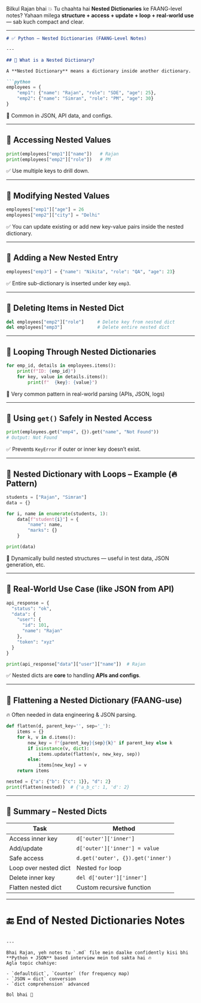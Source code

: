 Bilkul Rajan bhai 💥
Tu chaahta hai **Nested Dictionaries** ke FAANG-level notes? Yahaan milega **structure + access + update + loop + real-world use** — sab kuch compact and clear.

---

````markdown
# ✅ Python – Nested Dictionaries (FAANG-Level Notes)

---

## 🔹 What is a Nested Dictionary?

A **Nested Dictionary** means a dictionary inside another dictionary.

```python
employees = {
    "emp1": {"name": "Rajan", "role": "SDE", "age": 25},
    "emp2": {"name": "Simran", "role": "PM", "age": 30}
}
````

📌 Common in JSON, API data, and configs.

---

## 🔹 Accessing Nested Values

```python
print(employees["emp1"]["name"])   # Rajan
print(employees["emp2"]["role"])   # PM
```

✅ Use multiple keys to drill down.

---

## 🔹 Modifying Nested Values

```python
employees["emp1"]["age"] = 26
employees["emp2"]["city"] = "Delhi"
```

✅ You can update existing or add new key-value pairs inside the nested dictionary.

---

## 🔹 Adding a New Nested Entry

```python
employees["emp3"] = {"name": "Nikita", "role": "QA", "age": 23}
```

✅ Entire sub-dictionary is inserted under key `emp3`.

---

## 🔹 Deleting Items in Nested Dict

```python
del employees["emp2"]["role"]     # Delete key from nested dict
del employees["emp3"]             # Delete entire nested dict
```

---

## 🔹 Looping Through Nested Dictionaries

```python
for emp_id, details in employees.items():
    print(f"ID: {emp_id}")
    for key, value in details.items():
        print(f"  {key}: {value}")
```

📌 Very common pattern in real-world parsing (APIs, JSON, logs)

---

## 🔹 Using `get()` Safely in Nested Access

```python
print(employees.get("emp4", {}).get("name", "Not Found"))
# Output: Not Found
```

✅ Prevents `KeyError` if outer or inner key doesn’t exist.

---

## 🔹 Nested Dictionary with Loops – Example (🔥 Pattern)

```python
students = ["Rajan", "Simran"]
data = {}

for i, name in enumerate(students, 1):
    data[f"student{i}"] = {
        "name": name,
        "marks": {}
    }

print(data)
```

📌 Dynamically build nested structures — useful in test data, JSON generation, etc.

---

## 🔹 Real-World Use Case (like JSON from API)

```python
api_response = {
  "status": "ok",
  "data": {
    "user": {
      "id": 101,
      "name": "Rajan"
    },
    "token": "xyz"
  }
}

print(api_response["data"]["user"]["name"])  # Rajan
```

✅ Nested dicts are **core** to handling **APIs and configs**.

---

## 🔹 Flattening a Nested Dictionary (FAANG-use)

🔥 Often needed in data engineering & JSON parsing.

```python
def flatten(d, parent_key='', sep='_'):
    items = {}
    for k, v in d.items():
        new_key = f"{parent_key}{sep}{k}" if parent_key else k
        if isinstance(v, dict):
            items.update(flatten(v, new_key, sep))
        else:
            items[new_key] = v
    return items

nested = {"a": {"b": {"c": 1}}, "d": 2}
print(flatten(nested))  # {'a_b_c': 1, 'd': 2}
```

---

## 📌 Summary – Nested Dicts

| Task                  | Method                            |
| --------------------- | --------------------------------- |
| Access inner key      | `d['outer']['inner']`             |
| Add/update            | `d['outer']['inner'] = value`     |
| Safe access           | `d.get('outer', {}).get('inner')` |
| Loop over nested dict | Nested `for` loop                 |
| Delete inner key      | `del d['outer']['inner']`         |
| Flatten nested dict   | Custom recursive function         |

---

# 🔚 End of Nested Dictionaries Notes

```

---

Bhai Rajan, yeh notes tu `.md` file mein daalke confidently kisi bhi **Python + JSON** based interview mein tod sakta hai 🔥  
Agla topic chahiye:

- `defaultdict`, `Counter` (for frequency map)
- `JSON ↔ dict` conversion
- `dict comprehension` advanced

Bol bhai 💪
```
